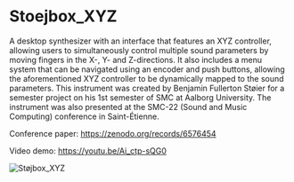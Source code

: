 # Stoejbox_XYZ

A desktop synthesizer with an interface that features an XYZ controller, allowing users to simultaneously control multiple
sound parameters by moving fingers in the X-, Y- and Z-directions. It also includes a menu system that can be navigated using an encoder and push buttons, allowing the aforementioned
XYZ controller to be dynamically mapped to the sound parameters. This instrument was created by Benjamin Fullerton Støier for a semester project on his 1st semester of SMC at Aalborg University.
The instrument was also presented at the SMC-22 (Sound and Music Computing) conference in Saint-Étienne.

Conference paper: https://zenodo.org/records/6576454

Video demo: https://youtu.be/Ai_ctp-sQG0

![Støjbox_XYZ](https://github.com/stoier/Stoejbox_XYZ/assets/92699192/503516fd-a4ba-4274-970c-968a0ef6f4fa)
